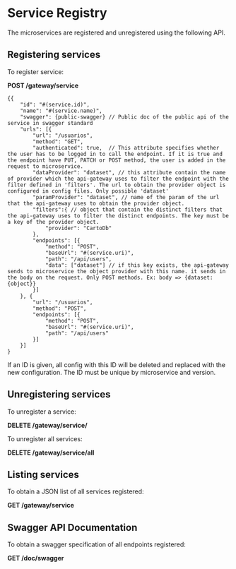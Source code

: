 # Service Registry

The microservices are registered and unregistered using the following
API.

## Registering services

To register service:

**POST /gateway/service**

````
{{
    "id": "#(service.id)",
    "name": "#(service.name)",
    "swagger": {public-swagger} // Public doc of the public api of the service in swagger standard
    "urls": [{
        "url": "/usuarios",
        "method": "GET",
        "authenticated": true,  // This attribute specifies whether the user has to be logged in to call the endpoint. If it is true and the endpoint have PUT, PATCH or POST method, the user is added in the request to microservice.
        "dataProvider": "dataset", // this attribute contain the name of provider which the api-gateway uses to filter the endpoint with the filter defined in 'filters'. The url to obtain the provider object is configured in config files. Only possible 'dataset'
        "paramProvider": "dataset", // name of the param of the url that the api-gateway uses to obtain the provider object.
        "filters":{ // object that contain the distinct filters that the api-gateway uses to filter the distinct endpoints. The key must be a key of the provider object.
            "provider": "CartoDb"
        },
        "endpoints": [{
            "method": "POST",
            "baseUrl": "#(service.uri)",
            "path": "/api/users",
            "data": ["dataset"] // if this key exists, the api-gateway sends to microservice the object provider with this name. it sends in the body on the request. Only POST methods. Ex: body => {dataset: {object}}
        }]
    }, {
        "url": "/usuarios",
        "method": "POST",
        "endpoints": [{
            "method": "POST",
            "baseUrl": "#(service.uri)",
            "path": "/api/users"
        }]
    }]
}

````

If an ID is given, all config with this ID will be deleted and replaced
with the new configuration. The ID must be unique by microservice and
version.

## Unregistering services

To unregister a service:

**DELETE /gateway/service/<id>**

To unregister all services:

**DELETE /gateway/service/all**

## Listing services

To obtain a JSON list of all services registered:

**GET /gateway/service**

## Swagger API Documentation

To obtain a swagger specification of all endpoints registered:

**GET /doc/swagger**
